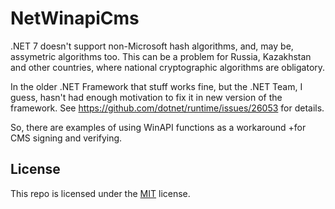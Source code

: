 # NetWinapiCms
.NET 7 doesn't support non-Microsoft hash algorithms, and, may be, assymetric algorithms too. This can be a problem for Russia, Kazakhstan and other countries, where national cryptographic algorithms are obligatory.

In the older .NET Framework that stuff works fine, but the .NET Team, I guess, hasn't had enough motivation to fix it in new version of the framework. See https://github.com/dotnet/runtime/issues/26053 for details.

So, there are examples of using WinAPI functions as a workaround +for CMS signing and verifying.

## License
This repo is licensed under the [MIT](https://github.com/AntoineLarine/NetWinapiCms/blob/main/LICENSE) license.